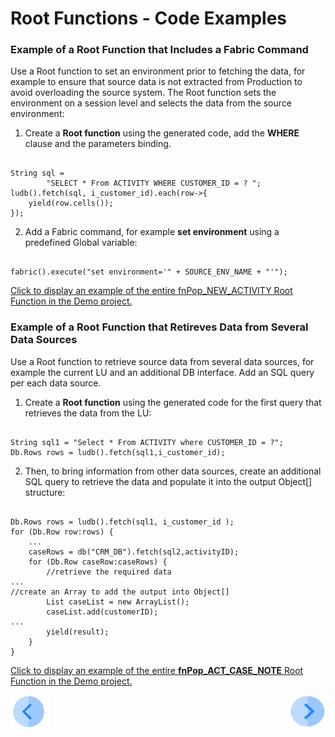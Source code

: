 # Root Functions - Code Examples

### Example of a Root Function that Includes a Fabric Command
Use a Root function to set an environment prior to fetching the data, for example to ensure that source data is not extracted from Production to avoid overloading the source system. The Root function sets the environment on a session level and selects the data from the source environment:
1.	Create a **Root function** using the generated code, add the **WHERE** clause and the parameters binding.
 
 <pre><code>
String sql =
		"SELECT * From ACTIVITY WHERE CUSTOMER_ID = ? ";
ludb().fetch(sql, i_customer_id).each(row->{
	yield(row.cells());
});
</code></pre>

2.	Add a Fabric command, for example **set environment** using a predefined Global variable:

<pre><code>
fabric().execute("set environment='" + SOURCE_ENV_NAME + "'");
</code></pre>

[Click to display an example of the entire fnPop_NEW_ACTIVITY Root Function in the Demo project.](/articles/demo_project)  

### Example of a Root Function that Retireves Data from Several Data Sources
Use a Root function to retrieve source data from several data sources, for example the current LU and an additional DB interface. Add an SQL query per each data source.  
1.	Create a **Root function** using the generated code for the first query that retrieves the data from the LU:

<pre><code>
String sql1 = "Select * From ACTIVITY where CUSTOMER_ID = ?";
Db.Rows rows = ludb().fetch(sql1,i_customer_id);
</code></pre>

2.	Then, to bring information from other data sources, create an additional SQL query to retrieve the data and populate it into the output Object[] structure:

<pre><code>
Db.Rows rows = ludb().fetch(sql1, i_customer_id );
for (Db.Row row:rows) {
	...
	caseRows = db("CRM_DB").fetch(sql2,activityID);	
	for (Db.Row caseRow:caseRows) {
		//retrieve the required data
...
//create an Array to add the output into Object[]
		List<String> caseList = new ArrayList<String>();
		caseList.add(customerID);
...
		yield(result);
	}
}
</code></pre>

[Click to display an example of the entire **fnPop_ACT_CASE_NOTE** Root Function in the Demo project.](/articles/demo_project) 

[![Previous](/articles/images/Previous.png)](/articles/07_table_population/11_1_creating_or_editing_a_root_function.md)[<img align="right" width="60" height="54" src="/articles/images/Next.png">](/articles/07_table_population/11_lookup_tables.md)

